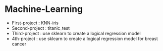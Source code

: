 # Machine-Learning

- First-project : KNN-iris
- Second-project : titanic_test
- Third-project : use sklearn to create a logical regression model
- 4th-project : use sklearn to create a logical regression model for breast cancer